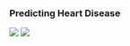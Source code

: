 ### Predicting Heart Disease

<img src = "https://github.com/adityakumaar/HealthCare-Analytics-Projects/blob/main/Predicting%20Heart%20Diseases/extras/correlation_heatmap.png" >


<img src = "https://github.com/adityakumaar/HealthCare-Analytics-Projects/blob/main/Predicting%20Heart%20Diseases/extras/knn_classifier_scores.png" >
